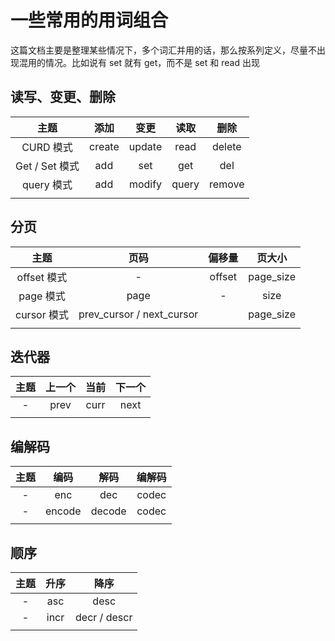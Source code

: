 # 一些常用的用词组合

这篇文档主要是整理某些情况下，多个词汇并用的话，那么按系列定义，尽量不出现混用的情况。比如说有 set 就有 get，而不是 set 和 read 出现

## 读写、变更、删除

| 主题 | 添加 | 变更 | 读取 | 删除 |
|:---:|:---:|:---:|:---:|:---:|
| CURD 模式 | create | update | read | delete |
| Get / Set 模式 | add | set | get | del |
| query 模式 | add | modify | query | remove |
| | | | | |

## 分页

| 主题 | 页码 | 偏移量 | 页大小 |
|:---:|:---:|:---:|:---:|
| offset 模式 | - | offset | page_size |
| page 模式 | page | - | size |
| cursor 模式 | prev_cursor / next_cursor | | page_size |
| | | | |

## 迭代器

| 主题 | 上一个 | 当前 | 下一个 |
|:---:|:---:|:---:|:---:|
| - | prev | curr | next |
| | | | |

## 编解码

| 主题 | 编码 | 解码 | 编解码 |
|:---:|:---:|:---:|:---:|
| - | enc | dec | codec |
| - | encode | decode | codec |
| | | | |

## 顺序

| 主题 | 升序 | 降序 |
|:---:|:---:|:---:|
| - | asc | desc |
| - | incr | decr / descr |
| | | |

